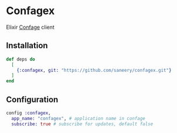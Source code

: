 # Confagex

Elixir [Confage](https://github.com/saneery/confage) client

## Installation

```elixir
def deps do
  [
    {:confagex, git: "https://github.com/saneery/confagex.git"}
  ]
end
```

## Configuration
```elixir
config :confagex,
  app_name: "confagex", # application name in confage
  subscribe: true # subscribe for updates, default false
```
